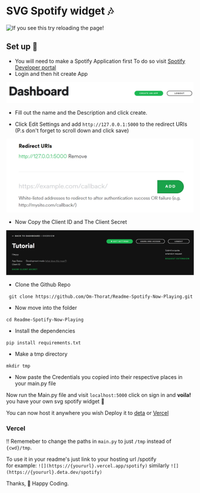 # SVG Spotify widget 🎶

![If you see this try reloading the page!](https://notom.deta.dev/spotify)

## Set up 👀

* You will need to make a Spotify Application first To do so visit [Spotify Developer portal](https://developer.spotify.com/dashboard/applications)  
* Login and then hit create App

![](./assets/create.png)

* Fill out the name and the Description and click create.

* Click Edit Settings and add `http://127.0.0.1:5000` to the redirect URIs  
(P.s don't forget to scroll down and click save)

![](./assets/redirecturi.png)

* Now Copy the Client ID and The Client Secret

![](./assets/creds.png)


* Clone the Github Repo

``` git clone https://github.com/Om-Thorat/Readme-Spotify-Now-Playing.git```

* Now move into the folder

```cd Readme-Spotify-Now-Playing```

* Install the dependencies

```pip install requirements.txt```

* Make a tmp directory 

```mkdir tmp```

* Now paste the Credentials you copied into their respective places in your main.py file

Now run the Main.py file and visit `localhost:5000` click on sign in and **voila!** you have your own svg spotify widget 🎉

You can now host it anywhere you wish Deploy it to [deta](https://deta.sh) or [Vercel](https://vercel.com)

### Vercel  
!! Rememeber to change the paths in `main.py` to just `/tmp` instead of `{cwd}/tmp`.

To use it in your readme's just link to your hosting url /spotify  
for example:
```![](https://{yoururl}.vercel.app/spotify)```
similarly ```![](https://{yoururl}.deta.dev/spotify)```

Thanks,
💖 Happy Coding.
